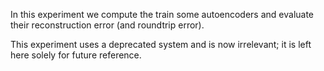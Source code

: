 In this experiment we compute the train some autoencoders and evaluate their reconstruction error (and roundtrip error).

This experiment uses a deprecated system and is now irrelevant; it is left here solely for future reference.
